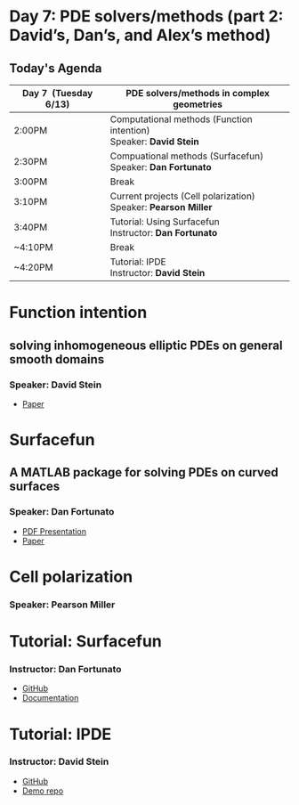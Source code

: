 # Day 7: PDE solvers/methods (part 2: David’s, Dan’s, and Alex’s method) 


## Today's Agenda

| **Day 7  (Tuesday 6/13)** | **PDE solvers/methods in complex geometries**|
| --- | --- |
| 2:00PM | Computational methods (Function intention) <br />  Speaker: **David Stein** | 
| 2:30PM | Compuational methods (Surfacefun) <br />  Speaker: **Dan Fortunato** |
| 3:00PM | Break |
| 3:10PM | Current projects (Cell polarization) <br /> Speaker: **Pearson Miller**|
| 3:40PM | Tutorial: Using Surfacefun<br /> Instructor: **Dan Fortunato**|
| ~4:10PM | Break|
| ~4:20PM | Tutorial: IPDE <br /> Instructor: **David Stein**|


# Function intention
## solving inhomogeneous elliptic PDEs on general smooth domains
### Speaker: David Stein
- [Paper](https://www.sciencedirect.com/science/article/pii/S0021999122006568)


# Surfacefun 
## A MATLAB package for solving PDEs on curved surfaces
### Speaker: Dan Fortunato
- [PDF Presentation](presentations/surfacefun_compressed.pdf)
- [Paper](https://arxiv.org/abs/2210.00022)


# Cell polarization
### Speaker: Pearson Miller



# Tutorial: Surfacefun
### Instructor: Dan Fortunato
- [GitHub](https://github.com/danfortunato/surfacefun)
- [Documentation](https://surfacefun.readthedocs.io)



# Tutorial: IPDE
### Instructor: David Stein
- [GitHub](https://github.com/dbstein/ipde)
- [Demo repo](https://github.com/dbstein/ipde_demo)


